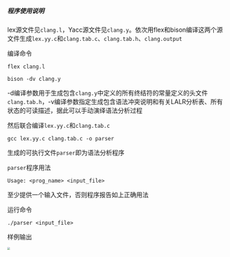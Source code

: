 ##### 程序使用说明

lex源文件见`clang.l`，Yacc源文件见`clang.y`。依次用flex和bison编译这两个源文件生成`lex.yy.c`和`clang.tab.c`、`clang.tab.h`、`clang.output`

编译命令

```shell
flex clang.l
```

```shell
bison -dv clang.y
```

-d编译参数用于生成包含`clang.y`中定义的所有终结符的常量定义的头文件`clang.tab.h`，-v编译参数指定生成包含语法冲突说明和有关LALR分析表、所有状态的可读描述，据此可以手动演绎语法分析过程

然后联合编译`lex.yy.c`和`clang.tab.c`

```shell
gcc lex.yy.c clang.tab.c -o parser
```

生成的可执行文件`parser`即为语法分析程序



`parser`程序用法

`Usage: <prog_name> <input_file>`

至少提供一个输入文件，否则程序报告如上正确用法

运行命令

```shell
./parser <input_file>
```



样例输出

 <img src="https://user-images.githubusercontent.com/68415992/161675621-da67ac8c-ce8a-46e6-9220-2155f6faa9b2.png" style="zoom:40%;" />

